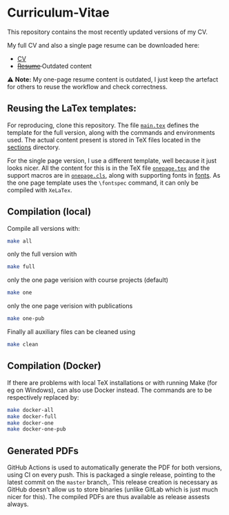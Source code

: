 # Curriculum-Vitae

This repository contains the most recently updated versions of my CV.

My full CV and also a single page resume can be downloaded here:
- [CV](https://github.com/Siddhant-Ray/Curriculum-Vitae/releases/latest/download/cv.pdf) 
- <strike> [Resume](https://github.com/Siddhant-Ray/Curriculum-Vitae/releases/latest/download/resume.pdf) </strike> Outdated content

⚠️ **Note:** My one-page resume content is outdated, I just keep the artefact for others to reuse the workflow and check correctness.


## Reusing the LaTex templates:

For reproducing, clone this repository. The file [`main.tex`](main.tex) defines the template for the full version, along with the commands and environments used. The actual content present is stored in TeX files located in the [sections](sections/) directory.

For the single page version, I use a different template, well because it just looks nicer. All the content for this is in the TeX file [`onepage.tex`](onepage.tex) and the support macros are in [`onepage.cls`](onepage.cls), along with supporting fonts in [fonts](fonts/). As the one page template uses the 
```\fontspec``` command, it can only be compiled with ```XeLaTex```.

## Compilation (local)
Compile all versions with:
```sh
make all
```
only the full version with 
```sh
make full
```
only the one page verision
with course projects (default)
```sh
make one
```
only the one page verision
with publications
```sh
make one-pub
```

Finally all auxiliary files can be cleaned using 
```sh
make clean
```

## Compilation (Docker)

If there are problems with local TeX installations or with running Make (for eg on Windows), can also use Docker instead. The commands are to be respectively replaced by: 

```sh
make docker-all 
make docker-full
make docker-one
make docker-one-pub
```



## Generated PDFs
GitHub Actions is used to automatically generate the PDF for both versions, using CI on every push. This is packaged a single release, pointing to the latest commit on the `master` branch,. This release creation is necessary as GitHub doesn't allow us to store binaries (unlike GitLab which is just much nicer for this). The compiled PDFs are thus available as release assests always.

